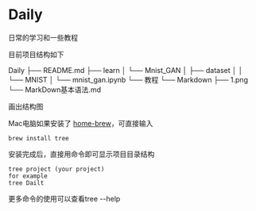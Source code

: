 # Daily

 日常的学习和一些教程

目前项目结构如下

Daily
├── README.md
├── learn
│   └── Mnist_GAN
│       ├── dataset
│       │   └── MNIST
│       └── mnist_gan.ipynb
└── 教程
    └── Markdown
        ├── 1.png
        └── MarkDown基本语法.md



画出结构图

Mac电脑如果安装了 [home-brew](https://brew.sh/)，可直接输入

```
brew install tree
```

安装完成后，直接用命令即可显示项目目录结构

```
tree project (your project)
for example 
tree Dailt
```

更多命令的使用可以查看tree --help

